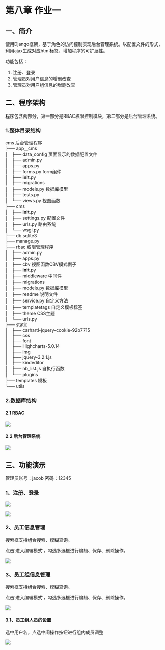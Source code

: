 # 第八章 作业一


## 一、简介
使用Django框架，基于角色的访问控制实现后台管理系统。以配置文件的形式，利用ajax生成对应html标签，增加程序的可扩展性。

功能包括：</br>
1. 注册、登录</br>
2. 管理员对用户信息的增删改查</br>
3. 管理员对用户组信息的增删改查</br>



## 二、程序架构
程序包含两部分，第一部分是RBAC权限控制模块，第二部分是后台管理系统。

### 1.整体目录结构
cms 后台管理程序</br>
├── app__cms  </br>
│   ├── data_config  页面显示的数据配置文件 </br>
│   ├── admin.py  </br>
│   ├── apps.py  </br>
│   ├── forms.py form组件 </br>
│   ├── __init__.py  </br>
│   ├── migrations  </br>
│   ├── models.py 数据库模型 </br>
│   ├── tests.py  </br>
│   └── views.py  视图函数</br>
├── cms  </br>
│   ├── __init__.py  </br>
│   ├── settings.py  配置文件</br>
│   ├── urls.py  路由系统</br>
│   └── wsgi.py </br>
├── db.sqlite3 </br>
├── manage.py </br>
├── rbac 权限管理程序</br>
│   ├── admin.py </br>
│   ├── apps.py </br>
│   ├── cbv  视图函数CBV模式例子</br>
│   ├── __init__.py </br>
│   ├── middleware 中间件</br>
│   ├── migrations </br>
│   ├── models.py 数据库模型</br> 
│   ├── readme 说明文件</br>
│   ├── service.py 自定义方法</br>
│   ├── templatetags 自定义模板标签</br>
│   ├── theme CSS主题</br>
│   └── urls.py </br>
├── static </br>
│   ├── carhartl-jquery-cookie-92b7715 </br>
│   ├── css </br>
│   ├── font </br>
│   ├── Highcharts-5.0.14 </br>
│   ├── img </br>
│   ├── jquery-3.2.1.js </br>
│   ├── kindeditor </br>
│   ├── nb_list.js 自执行函数</br>
│   └── plugins </br>
├── templates 模板</br>
└── utils </br>

### 2.数据库结构

#### 2.1 RBAC

![](https://github.com/MMingLeung/Markdown-Picture/blob/master/cms_backend/RBAC.png?raw=true)

#### 2.2 后台管理系统

![](https://github.com/MMingLeung/Markdown-Picture/blob/master/cms_backend/backend_cms_sql.png?raw=true)


## 三、功能演示

管理员账号：jacob 密码：12345


### 1、注册、登录

![](https://github.com/MMingLeung/Markdown-Picture/blob/master/cms_backend/cms_index.png?raw=true)


![](https://github.com/MMingLeung/Markdown-Picture/blob/master/cms_backend/cms_register.png?raw=true)

### 2、员工信息管理

搜索框支持组合搜索、模糊查询。

点击‘进入编辑模式’，勾选多选框进行编辑、保存、删除操作。

![](https://github.com/MMingLeung/Markdown-Picture/blob/master/cms_backend/backend_index.png?raw=true)

### 3、员工组信息管理

搜索框支持组合搜索、模糊查询。

点击‘进入编辑模式’，勾选多选框进行编辑、保存、删除操作。

![](https://github.com/MMingLeung/Markdown-Picture/blob/master/cms_backend/backend_group.png?raw=true)

#### 3.1、员工组人员的设置

选中用户名，点选中间操作按钮进行组内成员调整

![](https://github.com/MMingLeung/Markdown-Picture/blob/master/cms_backend/backend_group_edit.png?raw=true)
